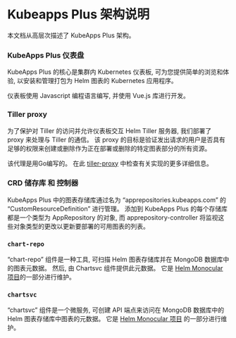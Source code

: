 # Kubeapps Plus 架构说明

本文档从高层次描述了 KubeApps Plus 架构。

### KubeApps Plus 仪表盘

KubeApps Plus 的核心是集群内 Kubernetes 仪表板, 可为您提供简单的浏览和体验, 以安装和管理打包为 Helm 图表的 Kubernetes 应用程序。

仪表板使用 Javascript 编程语言编写, 并使用 Vue.js 库进行开发。

### Tiller proxy

为了保护对 Tiller 的访问并允许仪表板交互 Helm Tiller 服务器, 我们部署了 proxy 来处理与 Tiller 的通信。 该 proxy 的目标是验证发出请求的用户是否具有足够的权限来创建或删除作为正在部署或删除的特定图表部分的所有资源。

该代理是用Go编写的。 在此 [tiller-proxy](/cmd/tiller-proxy/README.md) 中检查有关实现的更多详细信息。

### CRD 储存库 和 控制器

KubeApps Plus 中的图表存储库通过名为 “apprepositories.kubeapps.com” 的 “CustomResourceDefinition” 进行管理。 添加到 KubeApps Plus 的每个存储库都是一个类型为 AppRepository 的对象, 而 apprepository-controller 将监视这些对象类型的更改以更新要部署的可用图表的列表。

### `chart-repo`

“chart-repo” 组件是一种工具, 可扫描 Helm 图表存储库并在 MongoDB 数据库中的图表元数据。 然后, 由 Chartsvc 组件提供此元数据。 它是 [Helm Monocular 项目](https://github.com/helm/monocular/tree/master/cmd/chart-repo)的一部分进行维护。

### `chartsvc`

“chartsvc” 组件是一个微服务, 可创建 API 端点来访问在 MongoDB 数据库中的 Helm 图表存储库中图表的元数据。 它是 [Helm Monocular 项目](https://github.com/helm/monocular/tree/master/cmd/chartsvc) 的一部分进行维护。